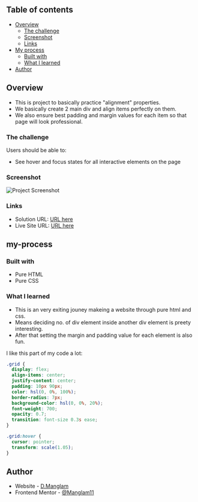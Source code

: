 ## Table of contents

- [Overview](#overview)
  - [The challenge](#the-challenge)
  - [Screenshot](#screenshot)
  - [Links](#links)
- [My process](#my-process)
  - [Built with](#built-with)
  - [What I learned](#what-i-learned)
- [Author](#author)

## Overview

- This is project to basically practice "alignment" properties.
- We basically create 2 main div and align items perfectly on them.
- We also ensure best padding and margin values for each item so that page will look professional.

### The challenge

Users should be able to:

- See hover and focus states for all interactive elements on the page

### Screenshot


![Project Screenshot](./design/scl_screenshot.png)

### Links

- Solution URL: [URL here](https://github.com/Manglam11/social_link_profile.git)
- Live Site URL: [URL here](https://manglam11.github.io/social_link_profile/)

## my-process

### Built with

- Pure HTML
- Pure CSS

### What I learned

- This is an very exiting jouney makeing a website through pure html and css.
- Means deciding no. of div element inside another div element is preety interesting.
- After that setting the margin and padding value for each element is also fun.

I like this part of my code a lot:

```css
.grid {
  display: flex;
  align-items: center;
  justify-content: center;
  padding: 10px 90px;
  color: hsl(0, 0%, 100%);
  border-radius: 7px;
  background-color: hsl(0, 0%, 20%);
  font-weight: 700;
  opacity: 0.7;
  transition: font-size 0.3s ease;
}

.grid:hover {
  cursor: pointer;
  transform: scale(1.05);
}
```

## Author

- Website - [D.Manglam](https://manglam11.github.io/social_link_profile/)
- Frontend Mentor - [@Manglam11](https://www.frontendmentor.io/profile/yourusername)
